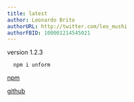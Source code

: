 ```yaml
---
title: latest
author: Leonardo Brito
authorURL: http://twitter.com/leo_mushi
authorFBID: 100001214545021
---
```


version 1.2.3

```
  npm i unform
```

[npm ](https://www.npmjs.com/package/unform)

[github ](https://github.com/Rocketseat/unform)
